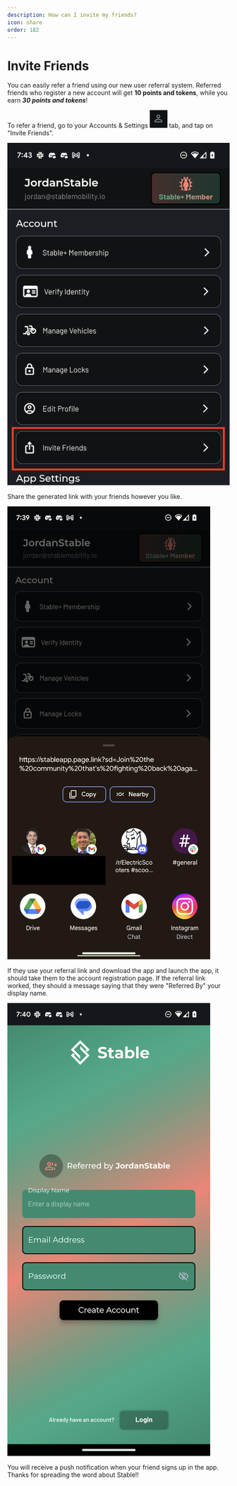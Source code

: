```yaml
---
description: How can I invite my friends?
icon: share
order: 182
---
```


# Invite Friends

You can easily refer a friend using our new user referral system. Referred friends who register a new account will get **10 points and tokens**, while you earn ***30 points and tokens***! 

To refer a friend, go to your Accounts & Settings ![](../static/icons/icon-account-settings.png) tab, and tap on "Invite Friends".

![](../static/screenshots/invite-friends/invite-button-highlight.png)

Share the generated link with your friends however you like. 

![](../static/screenshots/invite-friends/invite-share-sheet.png)

If they use your referral link and download the app and launch the app, it should take them to the account registration page. If the referral link worked, they should a message saying that they were "Referred By" your display name.

![](../static/screenshots/invite-friends/invite-registration-screen.png)

You will receive a push notification when your friend signs up in the app. Thanks for spreading the word about Stable!!
